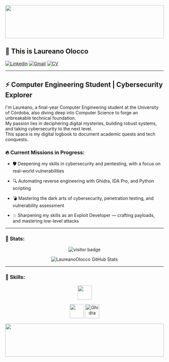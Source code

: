 <img src="https://user-images.githubusercontent.com/73097560/115834477-dbab4500-a447-11eb-908a-139a6edaec5c.gif" width="100%" height="105px" />

## 🌌 This is Laureano Olocco
[![Linkedin](https://img.shields.io/badge/-LinkedIn-0A66C2?style=for-the-badge&logo=Linkedin&logoColor=white)](https://www.linkedin.com/in/laureanoolocco)
[![Gmail](https://img.shields.io/badge/-Gmail-EA4335?style=for-the-badge&logo=Gmail&logoColor=white)](mailto:laureanoolocco@gmail.com)
[![CV](https://img.shields.io/badge/-Curriculum-1A1A1A?style=for-the-badge&logo=pagekit&logoColor=white)](https://www.kickresume.com/cv/MvodW1/)

---

## ⚡ Computer Engineering Student | Cybersecurity Explorer
I'm Laureano, a final-year Computer Engineering student at the University of Córdoba, also diving deep into Computer Science to forge an unbreakable technical foundation.  
My passion lies in deciphering digital mysteries, building robust systems, and taking cybersecurity to the next level.  
This space is my digital logbook to document academic quests and tech conquests.

### 🔥 Current Missions in Progress:
- 🛡️ Deepening my skills in cybersecurity and pentesting, with a focus on real-world vulnerabilities

- 🔍 Automating reverse engineering with Ghidra, IDA Pro, and Python scripting

- 💣 Mastering the dark arts of cybersecurity, penetration testing, and vulnerability assessment

- 💥 Sharpening my skills as an Exploit Developer — crafting payloads, and mastering low-level attacks

---

### 💫 Stats:

<p align="center">
  <img src="https://visitor-badge.laobi.icu/badge?page_id=LaureanoOlocco.LaureanoOlocco" alt="visitor badge"/>
</p>

<p align="center">
  <img src="https://github-readme-stats.vercel.app/api?username=LaureanoOlocco&show_icons=true&theme=highcontrast&locale=en&title_color=FF5555&icon_color=FF5555&text_color=FFAAAA&bg_color=000000" alt="LaureanoOlocco GitHub Stats"/>
</p>

---

### 🧠 Skills:

<p align="center">
  <!-- Programming Languages -->
<p align="center">
  <img src="https://skillicons.dev/icons?i=c,cpp,java,python,bash" height="45px"/>
</p>

<p align="center">
  <!-- Tools & Technologies -->
  <img src="https://skillicons.dev/icons?i=kali,linux,git,vscode" height="45px"/>
  <img height="45px" src="https://upload.wikimedia.org/wikipedia/commons/f/f6/Ghidra_logo.svg" alt="Ghidra"/>
</p>

<img src="https://user-images.githubusercontent.com/73097560/115834477-dbab4500-a447-11eb-908a-139a6edaec5c.gif" width="100%" height="105px" />
